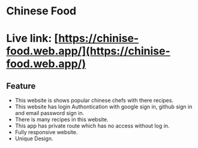 # Chinese Food
# Live link: [https://chinise-food.web.app/](https://chinise-food.web.app/)

## Feature
* This website is shows popular chinese chefs with there recipes.
* This website has login Authontication with google sign in, github sign in and email password sign in.
* There is many recipes in this website.
* This app has private route which has no access without log in.
* Fully responsive website.
* Unique Design.